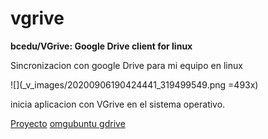# vgrive

**bcedu/VGrive: Google Drive client  for linux**

Sincronizacion con google Drive para mi equipo en linux

![](_v_images/20200906190424441_319499549.png =493x)


inicia aplicacion con VGrive en el sistema operativo.

[Proyecto](https://github.com/bcedu/VGrive)
[omgubuntu gdrive](https://www.omgubuntu.co.uk/2019/10/vgrive-google-drive-linux-client)